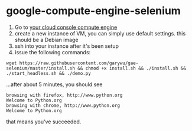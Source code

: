 google-compute-engine-selenium
============

1.	Go to [your cloud console compute engine](https://console.cloud.google.com/compute/instances)
2.	create a new instance of VM, you can simply use default settings. this should be a Debian image
3.	ssh into your instance after it's been setup
4.	issue the following commands:

```
wget https://raw.githubusercontent.com/garywu/gae-selenium/master/install.sh && chmod +x install.sh && ./install.sh &&  ./start_headless.sh && ./demo.py
```

...after about 5 minutes, you should see

```
browsing with firefox, http://www.python.org
Welcome to Python.org
browsing with chrome, http://www.python.org
Welcome to Python.org
```

that means you've succeeded.
